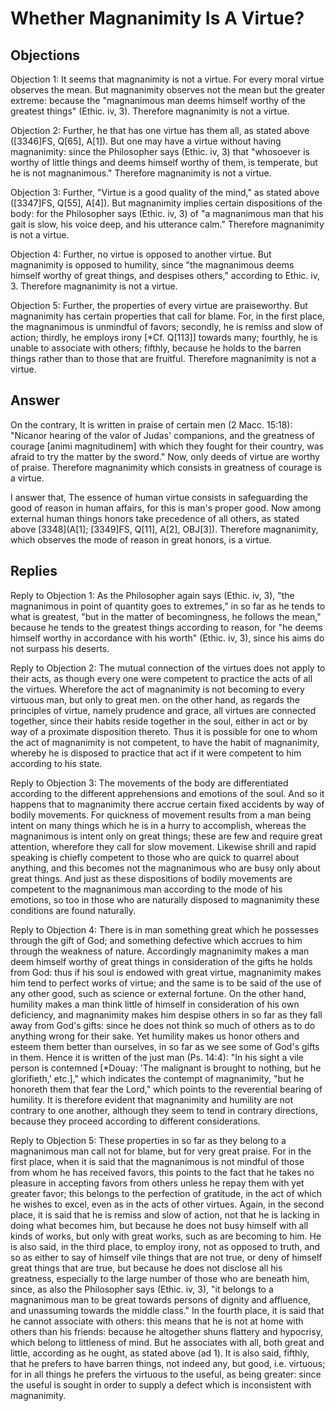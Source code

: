 # Whether Magnanimity Is A Virtue?

## Objections

Objection 1: It seems that magnanimity is not a virtue. For every moral virtue observes the mean. But magnanimity observes not the mean but the greater extreme: because the "magnanimous man deems himself worthy of the greatest things" (Ethic. iv, 3). Therefore magnanimity is not a virtue.

Objection 2: Further, he that has one virtue has them all, as stated above ([3346]FS, Q[65], A[1]). But one may have a virtue without having magnanimity: since the Philosopher says (Ethic. iv, 3) that "whosoever is worthy of little things and deems himself worthy of them, is temperate, but he is not magnanimous." Therefore magnanimity is not a virtue.

Objection 3: Further, "Virtue is a good quality of the mind," as stated above ([3347]FS, Q[55], A[4]). But magnanimity implies certain dispositions of the body: for the Philosopher says (Ethic. iv, 3) of "a magnanimous man that his gait is slow, his voice deep, and his utterance calm." Therefore magnanimity is not a virtue.

Objection 4: Further, no virtue is opposed to another virtue. But magnanimity is opposed to humility, since "the magnanimous deems himself worthy of great things, and despises others," according to Ethic. iv, 3. Therefore magnanimity is not a virtue.

Objection 5: Further, the properties of every virtue are praiseworthy. But magnanimity has certain properties that call for blame. For, in the first place, the magnanimous is unmindful of favors; secondly, he is remiss and slow of action; thirdly, he employs irony [*Cf. Q[113]] towards many; fourthly, he is unable to associate with others; fifthly, because he holds to the barren things rather than to those that are fruitful. Therefore magnanimity is not a virtue.

## Answer

On the contrary, It is written in praise of certain men (2 Macc. 15:18): "Nicanor hearing of the valor of Judas' companions, and the greatness of courage [animi magnitudinem] with which they fought for their country, was afraid to try the matter by the sword." Now, only deeds of virtue are worthy of praise. Therefore magnanimity which consists in greatness of courage is a virtue.

I answer that, The essence of human virtue consists in safeguarding the good of reason in human affairs, for this is man's proper good. Now among external human things honors take precedence of all others, as stated above [3348](A[1]; [3349]FS, Q[11], A[2], OBJ[3]). Therefore magnanimity, which observes the mode of reason in great honors, is a virtue.

## Replies

Reply to Objection 1: As the Philosopher again says (Ethic. iv, 3), "the magnanimous in point of quantity goes to extremes," in so far as he tends to what is greatest, "but in the matter of becomingness, he follows the mean," because he tends to the greatest things according to reason, for "he deems himself worthy in accordance with his worth" (Ethic. iv, 3), since his aims do not surpass his deserts.

Reply to Objection 2: The mutual connection of the virtues does not apply to their acts, as though every one were competent to practice the acts of all the virtues. Wherefore the act of magnanimity is not becoming to every virtuous man, but only to great men. on the other hand, as regards the principles of virtue, namely prudence and grace, all virtues are connected together, since their habits reside together in the soul, either in act or by way of a proximate disposition thereto. Thus it is possible for one to whom the act of magnanimity is not competent, to have the habit of magnanimity, whereby he is disposed to practice that act if it were competent to him according to his state.

Reply to Objection 3: The movements of the body are differentiated according to the different apprehensions and emotions of the soul. And so it happens that to magnanimity there accrue certain fixed accidents by way of bodily movements. For quickness of movement results from a man being intent on many things which he is in a hurry to accomplish, whereas the magnanimous is intent only on great things; these are few and require great attention, wherefore they call for slow movement. Likewise shrill and rapid speaking is chiefly competent to those who are quick to quarrel about anything, and this becomes not the magnanimous who are busy only about great things. And just as these dispositions of bodily movements are competent to the magnanimous man according to the mode of his emotions, so too in those who are naturally disposed to magnanimity these conditions are found naturally.

Reply to Objection 4: There is in man something great which he possesses through the gift of God; and something defective which accrues to him through the weakness of nature. Accordingly magnanimity makes a man deem himself worthy of great things in consideration of the gifts he holds from God: thus if his soul is endowed with great virtue, magnanimity makes him tend to perfect works of virtue; and the same is to be said of the use of any other good, such as science or external fortune. On the other hand, humility makes a man think little of himself in consideration of his own deficiency, and magnanimity makes him despise others in so far as they fall away from God's gifts: since he does not think so much of others as to do anything wrong for their sake. Yet humility makes us honor others and esteem them better than ourselves, in so far as we see some of God's gifts in them. Hence it is written of the just man (Ps. 14:4): "In his sight a vile person is contemned [*Douay: 'The malignant is brought to nothing, but he glorifieth,' etc.]," which indicates the contempt of magnanimity, "but he honoreth them that fear the Lord," which points to the reverential bearing of humility. It is therefore evident that magnanimity and humility are not contrary to one another, although they seem to tend in contrary directions, because they proceed according to different considerations.

Reply to Objection 5: These properties in so far as they belong to a magnanimous man call not for blame, but for very great praise. For in the first place, when it is said that the magnanimous is not mindful of those from whom he has received favors, this points to the fact that he takes no pleasure in accepting favors from others unless he repay them with yet greater favor; this belongs to the perfection of gratitude, in the act of which he wishes to excel, even as in the acts of other virtues. Again, in the second place, it is said that he is remiss and slow of action, not that he is lacking in doing what becomes him, but because he does not busy himself with all kinds of works, but only with great works, such as are becoming to him. He is also said, in the third place, to employ irony, not as opposed to truth, and so as either to say of himself vile things that are not true, or deny of himself great things that are true, but because he does not disclose all his greatness, especially to the large number of those who are beneath him, since, as also the Philosopher says (Ethic. iv, 3), "it belongs to a magnanimous man to be great towards persons of dignity and affluence, and unassuming towards the middle class." In the fourth place, it is said that he cannot associate with others: this means that he is not at home with others than his friends: because he altogether shuns flattery and hypocrisy, which belong to littleness of mind. But he associates with all, both great and little, according as he ought, as stated above (ad 1). It is also said, fifthly, that he prefers to have barren things, not indeed any, but good, i.e. virtuous; for in all things he prefers the virtuous to the useful, as being greater: since the useful is sought in order to supply a defect which is inconsistent with magnanimity.